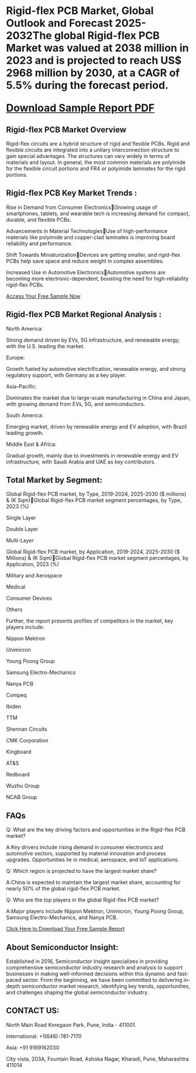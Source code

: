 <h1>Rigid-flex PCB Market, Global Outlook and Forecast 2025-2032</

The global Rigid-flex PCB Market was valued at 2038 million in 2023 and is projected to reach US$ 2968 million by 2030, at a CAGR of 5.5% during the forecast period.

[Download Sample Report PDF ](https://semiconductorinsight.com/download-sample-report/?product_id=92833)

<h2>Rigid-flex PCB Market Overview</h2>

Rigid-flex circuits are a hybrid structure of rigid and flexible PCBs. Rigid and flexible circuits are integrated into a unitary interconnection structure to gain special advantages. The structures can vary widely in terms of materials and layout. In general, the most common materials are polyimide for the flexible circuit portions and FR4 or polyimide laminates for the rigid portions.

<h2>Rigid-flex PCB Key Market Trends  :</h2>

Rise in Demand from Consumer ElectronicsGrowing usage of smartphones, tablets, and wearable tech is increasing demand for compact, durable, and flexible PCBs.

Advancements in Material TechnologiesUse of high-performance materials like polyimide and copper-clad laminates is improving board reliability and performance.

Shift Towards MiniaturizationDevices are getting smaller, and rigid-flex PCBs help save space and reduce weight in complex assemblies.

Increased Use in Automotive ElectronicsAutomotive systems are becoming more electronic-dependent, boosting the need for high-reliability rigid-flex PCBs.

[Access Your Free Sample Now](https://semiconductorinsight.com/report/rigid-flex-pcb-market/)

<h2>Rigid-flex PCB Market Regional Analysis :</h2>

North America:

Strong demand driven by EVs, 5G infrastructure, and renewable energy, with the U.S. leading the market.

Europe:

Growth fueled by automotive electrification, renewable energy, and strong regulatory support, with Germany as a key player.

Asia-Pacific:

Dominates the market due to large-scale manufacturing in China and Japan, with growing demand from EVs, 5G, and semiconductors.

South America:

Emerging market, driven by renewable energy and EV adoption, with Brazil leading growth.

Middle East & Africa:

Gradual growth, mainly due to investments in renewable energy and EV infrastructure, with Saudi Arabia and UAE as key contributors.

<h2>Total Market by Segment:</h2>

Global Rigid-flex PCB market, by Type, 2019-2024, 2025-2030 ($ millions) & (K Sqm)Global Rigid-flex PCB market segment percentages, by Type, 2023 (%)

Single Layer

Double Layer

Multi-Layer

Global Rigid-flex PCB market, by Application, 2019-2024, 2025-2030 ($ Millions) & (K Sqm)Global Rigid-flex PCB market segment percentages, by Application, 2023 (%)

Military and Aerospace

Medical

Consumer Devices

Others

Further, the report presents profiles of competitors in the market, key players include:

Nippon Mektron

Unimicron

Young Poong Group

Samsung Electro-Mechanics

Nanya PCB

Compeq

Ibiden

TTM

Shennan Circuits

CMK Corporation

Kingboard

AT&S

Redboard

Wuzhu Group

NCAB Group

<h2>FAQs</h2>

Q: What are the key driving factors and opportunities in the Rigid-flex PCB market?

A:Key drivers include rising demand in consumer electronics and automotive sectors, supported by material innovation and process upgrades. Opportunities lie in medical, aerospace, and IoT applications.

Q: Which region is projected to have the largest market share?

A:China is expected to maintain the largest market share, accounting for nearly 50% of the global rigid-flex PCB market.

Q: Who are the top players in the global Rigid-flex PCB market?

A:Major players include Nippon Mektron, Unimicron, Young Poong Group, Samsung Electro-Mechanics, and Nanya PCB.

[Click Here to Download Your Free Sample Report ](https://semiconductorinsight.com/download-sample-report/?product_id=92833)

<h2>About Semiconductor Insight:</h2>

Established in 2016, Semiconductor Insight specializes in providing comprehensive semiconductor industry research and analysis to support businesses in making well-informed decisions within this dynamic and fast-paced sector. From the beginning, we have been committed to delivering in-depth semiconductor market research, identifying key trends, opportunities, and challenges shaping the global semiconductor industry.

<h2>CONTACT US:</h2>

North Main Road Koregaon Park, Pune, India - 411001.

International: +1(646)-781-7170

Asia: +91 9169162030

City vista, 203A, Fountain Road, Ashoka Nagar, Kharadi, Pune, Maharashtra 411014


